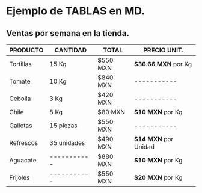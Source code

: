 # Ejemplo de TABLAS en MD.
## Ventas por semana en la tienda.

| PRODUCTO    | CANTIDAD    | TOTAL | PRECIO UNIT. |
| ----------- | ----------- | ----------- | ----------- |
| Tortillas   | 15 Kg       | $550 MXN | **$36.66 MXN** por Kg |
| Tomate      | 10 Kg       | $840 MXN | ----------- |
| Cebolla     | 3 Kg        | $420 MXN | ----------- |
| Chile       | 8 Kg        | $80 MXN | **$10 MXN** por Kg |
| Galletas    | 15 piezas   | $550 MXN | ----------- |
| Refrescos   | 35 unidades | $490 MXN | **$14 MXN** por Unidad |
| Aguacate    | ----------- | $880 MXN | **$10 MXN** por Kg |
| Frijoles    | ----------- | $550 MXN | **$20 MXN** por Kg |
